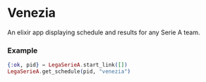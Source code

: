# Venezia

An elixir app displaying schedule and results for any Serie A team.

### Example

```elixir
{:ok, pid} = LegaSerieA.start_link([])
LegaSerieA.get_schedule(pid, "venezia")
```